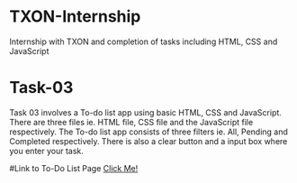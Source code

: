 # TXON-Internship
Internship with TXON and completion of tasks including HTML, CSS and JavaScript

# Task-03

Task 03 involves a To-do list app using basic HTML, CSS and JavaScript. There are three files ie. HTML file, CSS file and the JavaScript file respectively. The To-do list app consists of three filters ie. All, Pending and Completed respectively. There is also a clear button and a input box where you enter your task.

#Link to To-Do List Page
<a href="" target="_blank">Click Me!</a>
